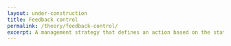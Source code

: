 ```yaml
---
layout: under-construction
title: Feedback control
permalink: /theory/feedback-control/
excerpt: A management strategy that defines an action based on the state of the system, relying on a constant flow of information in a closed loop, e.g. reservoir operation rules that specify releases as a function of water levels.
---
```

